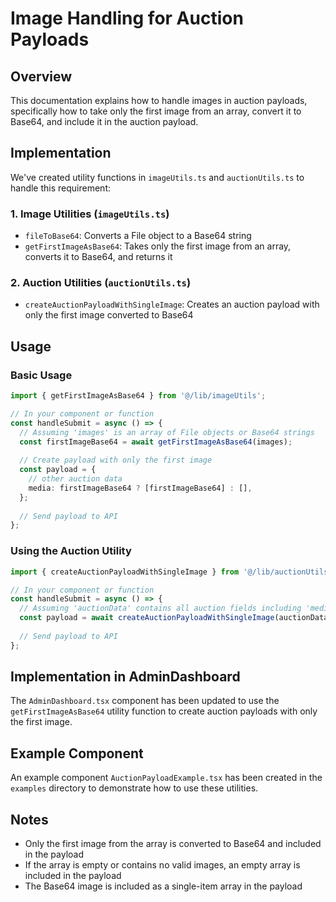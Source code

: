 # Image Handling for Auction Payloads

## Overview

This documentation explains how to handle images in auction payloads, specifically how to take only the first image from an array, convert it to Base64, and include it in the auction payload.

## Implementation

We've created utility functions in `imageUtils.ts` and `auctionUtils.ts` to handle this requirement:

### 1. Image Utilities (`imageUtils.ts`)

- `fileToBase64`: Converts a File object to a Base64 string
- `getFirstImageAsBase64`: Takes only the first image from an array, converts it to Base64, and returns it

### 2. Auction Utilities (`auctionUtils.ts`)

- `createAuctionPayloadWithSingleImage`: Creates an auction payload with only the first image converted to Base64

## Usage

### Basic Usage

```typescript
import { getFirstImageAsBase64 } from '@/lib/imageUtils';

// In your component or function
const handleSubmit = async () => {
  // Assuming 'images' is an array of File objects or Base64 strings
  const firstImageBase64 = await getFirstImageAsBase64(images);
  
  // Create payload with only the first image
  const payload = {
    // other auction data
    media: firstImageBase64 ? [firstImageBase64] : [],
  };
  
  // Send payload to API
};
```

### Using the Auction Utility

```typescript
import { createAuctionPayloadWithSingleImage } from '@/lib/auctionUtils';

// In your component or function
const handleSubmit = async () => {
  // Assuming 'auctionData' contains all auction fields including 'media' array
  const payload = await createAuctionPayloadWithSingleImage(auctionData);
  
  // Send payload to API
};
```

## Implementation in AdminDashboard

The `AdminDashboard.tsx` component has been updated to use the `getFirstImageAsBase64` utility function to create auction payloads with only the first image.

## Example Component

An example component `AuctionPayloadExample.tsx` has been created in the `examples` directory to demonstrate how to use these utilities.

## Notes

- Only the first image from the array is converted to Base64 and included in the payload
- If the array is empty or contains no valid images, an empty array is included in the payload
- The Base64 image is included as a single-item array in the payload